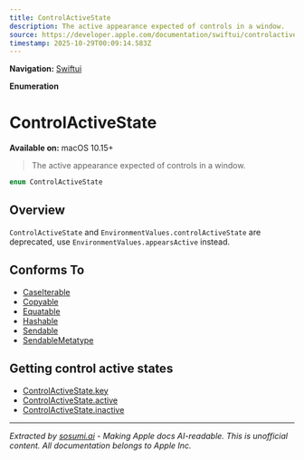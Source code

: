 ```yaml
---
title: ControlActiveState
description: The active appearance expected of controls in a window.
source: https://developer.apple.com/documentation/swiftui/controlactivestate
timestamp: 2025-10-29T00:09:14.583Z
---
```


**Navigation:** [Swiftui](/documentation/swiftui)

**Enumeration**

# ControlActiveState

**Available on:** macOS 10.15+

> The active appearance expected of controls in a window.

```swift
enum ControlActiveState
```

## Overview

`ControlActiveState` and `EnvironmentValues.controlActiveState` are deprecated, use `EnvironmentValues.appearsActive` instead.

## Conforms To

- [CaseIterable](/documentation/Swift/CaseIterable)
- [Copyable](/documentation/Swift/Copyable)
- [Equatable](/documentation/Swift/Equatable)
- [Hashable](/documentation/Swift/Hashable)
- [Sendable](/documentation/Swift/Sendable)
- [SendableMetatype](/documentation/Swift/SendableMetatype)

## Getting control active states

- [ControlActiveState.key](/documentation/swiftui/controlactivestate/key)
- [ControlActiveState.active](/documentation/swiftui/controlactivestate/active)
- [ControlActiveState.inactive](/documentation/swiftui/controlactivestate/inactive)

---

*Extracted by [sosumi.ai](https://sosumi.ai) - Making Apple docs AI-readable.*
*This is unofficial content. All documentation belongs to Apple Inc.*
